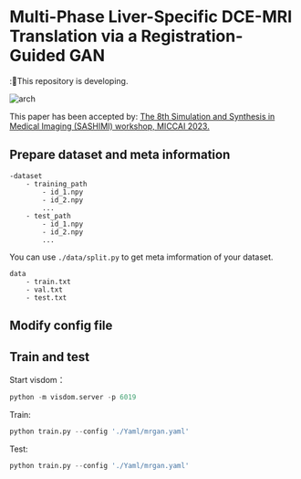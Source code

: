 # Multi-Phase Liver-Specific DCE-MRI Translation via a Registration-Guided GAN

::large_orange_diamond:This repository is developing.

![arch](https://ossjiyaoliu.oss-cn-beijing.aliyuncs.com/uPic/arch.png)

This paper has been accepted by: [The 8th Simulation and Synthesis in Medical Imaging (SASHIMI) workshop, MICCAI 2023.](https://2023.sashimi-workshop.org/call_for_papers/)

## Prepare dataset and meta information
```
-dataset
    - training_path
        - id_1.npy
        - id_2.npy
        ...
    - test_path
        - id_1.npy
        - id_2.npy
        ...
```
You can use `./data/split.py` to get meta imformation of your dataset.
```
data
    - train.txt
    - val.txt
    - test.txt
```

## Modify config file


## Train and test

Start visdom：

```python
python -m visdom.server -p 6019
```
Train:
```python
python train.py --config './Yaml/mrgan.yaml'
```

Test:
```python
python train.py --config './Yaml/mrgan.yaml'
```